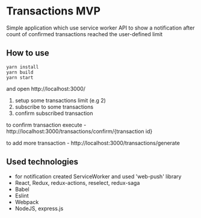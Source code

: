 # Transactions MVP
Simple application which use service worker API to show a notification after count of confirmed transactions reached the user-defined limit

## How to use 
```
yarn install
yarn build
yarn start
```
and open http://localhost:3000/

1) setup some transactions limit (e.g 2)
2) subscribe to some transactions
3) confirm subscribed transaction

to confirm transaction execute - http://localhost:3000/transactions/confirm/{transaction id}

to add more transaction - http://localhost:3000/transactions/generate

## Used technologies
- for notification created ServiceWorker and used 'web-push' library
- React, Redux, redux-actions, reselect, redux-saga
- Babel
- Eslint
- Webpack
- NodeJS, express.js

